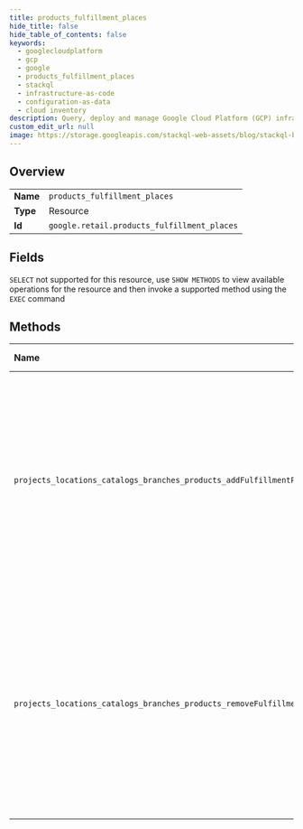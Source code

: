 ```yaml
---
title: products_fulfillment_places
hide_title: false
hide_table_of_contents: false
keywords:
  - googlecloudplatform
  - gcp
  - google
  - products_fulfillment_places
  - stackql
  - infrastructure-as-code
  - configuration-as-data
  - cloud inventory
description: Query, deploy and manage Google Cloud Platform (GCP) infrastructure and resources using SQL
custom_edit_url: null
image: https://storage.googleapis.com/stackql-web-assets/blog/stackql-blog-post-featured-image.png
---
```

  
    

## Overview
<table><tbody>
<tr><td><b>Name</b></td><td><code>products_fulfillment_places</code></td></tr>
<tr><td><b>Type</b></td><td>Resource</td></tr>
<tr><td><b>Id</b></td><td><code>google.retail.products_fulfillment_places</code></td></tr>
</tbody></table>

## Fields
`SELECT` not supported for this resource, use `SHOW METHODS` to view available operations for the resource and then invoke a supported method using the `EXEC` command  
## Methods
| Name | Accessible by | Required Params | Description |
|:-----|:--------------|:----------------|:------------|
| `projects_locations_catalogs_branches_products_addFulfillmentPlaces` | `INSERT` | `product` | Incrementally adds place IDs to Product.fulfillment_info.place_ids. This process is asynchronous and does not require the Product to exist before updating fulfillment information. If the request is valid, the update will be enqueued and processed downstream. As a consequence, when a response is returned, the added place IDs are not immediately manifested in the Product queried by GetProduct or ListProducts. This feature is only available for users who have Retail Search enabled. Please enable Retail Search on Cloud Console before using this feature. |
| `projects_locations_catalogs_branches_products_removeFulfillmentPlaces` | `DELETE` | `product` | Incrementally removes place IDs from a Product.fulfillment_info.place_ids. This process is asynchronous and does not require the Product to exist before updating fulfillment information. If the request is valid, the update will be enqueued and processed downstream. As a consequence, when a response is returned, the removed place IDs are not immediately manifested in the Product queried by GetProduct or ListProducts. This feature is only available for users who have Retail Search enabled. Please enable Retail Search on Cloud Console before using this feature. |
